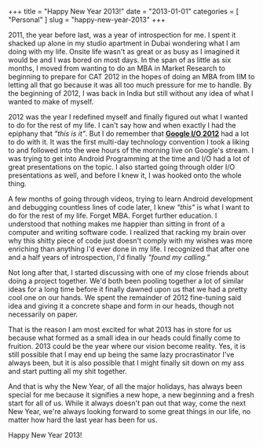 +++
title = "Happy New Year 2013!"
date = "2013-01-01"
categories = [
  "Personal"
]
slug = "happy-new-year-2013"
+++

2011, the year before last, was a year of introspection for me. I spent it shacked up alone in my studio apartment in Dubai wondering what I am doing with my life. Onsite life wasn't as great or as busy as I imagined it would be and I was bored on most days. In the span of as little as six months, I moved from wanting to do an MBA in Market Research to beginning to prepare for CAT 2012 in the hopes of doing an MBA from IIM to letting all that go because it was all too much pressure for me to handle. By the beginning of 2012, I was back in India but still without any idea of what I wanted to make of myself.

2012 was the year I redefined myself and finally figured out what I wanted to do for the rest of my life. I can't say how and when exactly I had the epiphany that _"this is it"_. But I do remember that **[Google I/O 2012](https://developers.google.com/events/io/)** had a lot to do with it. It was the first multi-day technology convention I took a liking to and followed into the wee hours of the morning live on Google's stream. I was trying to get into Android Programming at the time and I/O had a lot of great presentations on the topic. I also started going through older I/O presentations as well, and before I knew it, I was hooked onto the whole thing.

A few months of going through videos, trying to learn Android development and debugging countless lines of code later, I knew _"this"_ is what I want to do for the rest of my life. Forget MBA. Forget further education. I understood that nothing makes me happier than sitting in front of a computer and writing software code. I realized that racking my brain over why this shitty piece of code just doesn't comply with my wishes was more enriching than anything I'd ever done in my life. I recognized that after one and a half years of introspection, I'd finally _"found my calling."_

Not long after that, I started discussing with one of my close friends about doing a project together. We'd both been pooling together a lot of similar ideas for a long time before it finally dawned upon us that we had a pretty cool one on our hands. We spent the remainder of 2012 fine-tuning said idea and giving it a concrete shape and form in our heads, though not necessarily on paper.

That is the reason I am most excited for what 2013 has in store for us because what formed as a small idea in our heads could finally come to fruition. 2013 could be the year where our vision become reality. Yes, it is still possible that I may end up being the same lazy procrastinator I've always been, but it is also possible that I might finally sit down on my ass and start putting all my shit together.

And that is why the New Year, of all the major holidays, has always been special for me because it signifies a new hope, a new beginning and a fresh start for all of us. While it always doesn't pan out that way, come the next New Year, we're always looking forward to some great things in our life, no matter how hard the last year has been for us.

Happy New Year 2013!
